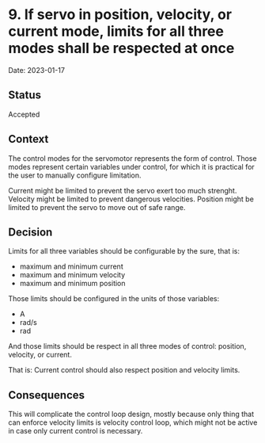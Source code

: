 # 9. If servo in position, velocity, or current mode, limits for all three modes shall be respected at once

Date: 2023-01-17

## Status

Accepted

## Context

The control modes for the servomotor represents the form of control.
Those modes represent certain variables under control, for which it is practical for the user to manually configure limitation.

Current might be limited to prevent the servo exert too much strenght.
Velocity might be limited to prevent dangerous velocities.
Position might be limited to prevent the servo to move out of safe range.

## Decision

Limits for all three variables should be configurable by the sure, that is:
 - maximum and minimum current
 - maximum and minimum velocity
 - maximum and minimum position

Those limits should be configured in the units of those variables:
 - A
 - rad/s
 - rad

And those limits should be respect in all three modes of control: position, velocity, or current.

That is: Current control should also respect position and velocity limits.

## Consequences

This will complicate the control loop design, mostly because only thing that can enforce velocity limits is velocity control loop, which might not be active in case only current control is necessary.
